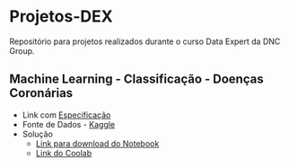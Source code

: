 # Projetos-DEX
Repositório para projetos realizados durante o curso Data Expert da DNC Group.

## Machine Learning - Classificação - Doenças Coronárias
* Link com [Especificação](https://github.com/vhmgomide/Projetos-DEX/blob/main/Assignment%2018%20-%20Portf%C3%B3lio%20Individual%20ML%20Classifica%C3%A7%C3%A3o.pdf)
* Fonte de Dados - [Kaggle](https://www.kaggle.com/ronitf/heart-disease-uci/code)
* Solução
  * [Link para download do Notebook](https://github.com/vhmgomide/Projetos-DEX/blob/main/Avali%C3%A7%C3%A3o_Doen%C3%A7as_Coron%C3%A1rias.ipynb)
  * [Link do Coolab](https://colab.research.google.com/drive/1HAzpXGjnrbhY0ZByDUYQ6t2EdUT-1v1k?usp=sharing)
